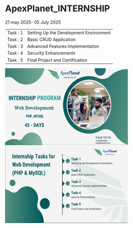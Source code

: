 # ApexPlanet_INTERNSHIP
21 may 2025- 05 July 2025
<table>
 <tr>
  <td>Task : 1</td>
  <td>Setting Up the Development Environment</td>
 
 </tr>
  <tr>
  <td>Task : 2</td>
  <td>Basic CRUD Application</td>
 
 </tr>
  <tr>
  <td>Task : 3</td>
  <td> Advanced Features Implementation</td>
 
 </tr>
  <tr>
  <td>Task : 4</td>
  <td>Security Enhancements</td>
 
 </tr>
  <tr>
  <td>Task : 5</td>
  <td> Final Project and Certification</td>

 </tr>
</table>
<img src="Basic CRUD Application/Images/A.png" height="250" width="400">
<br>
<img src="Basic CRUD Application/Images/T.png" height="250" width="400">
